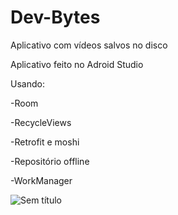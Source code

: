 # Dev-Bytes
Aplicativo com vídeos salvos no disco

Aplicativo feito no Adroid Studio

Usando:

-Room

-RecycleViews

-Retrofit e moshi

-Repositório offline

-WorkManager

![Sem título](https://user-images.githubusercontent.com/36930457/102676495-95ce2f80-417c-11eb-8cb5-1f8105a7ed99.png)


